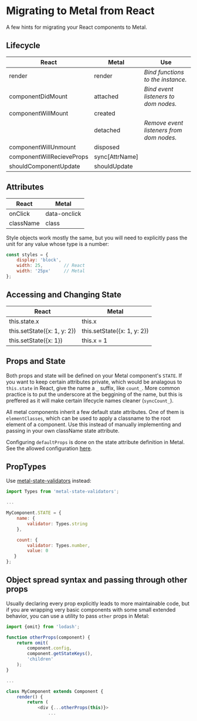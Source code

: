 # Migrating to Metal from React

A few hints for migrating your React components to Metal.

## Lifecycle

|  React                      |  Metal           |  Use                                     |
| --------------------------- | ---------------- | ---------------------------------------- |
|  render                     |  render          | *Bind functions to the instance.*        |
|  componentDidMount          |  attached        | *Bind event listeners to dom nodes.*     |
|  componentWillMount         |  created         |                                          |
|                             |  detached        | *Remove event listeners from dom nodes.* |
|  componentWillUnmount       |  disposed        |                                          |
|  componentWillRecieveProps  |  sync[AttrName]  |                                          |
|  shouldComponentUpdate      |  shouldUpdate    |                                          |

## Attributes

|  React      |  Metal         |
| ----------- | -------------- |
|  onClick    |  data-onclick  |
|  className  |  class         |

Style objects work mostly the same, but you will need to explicitly pass the unit for any value whose type is a number:

```js
const styles = {
	display: 'block',
	width: 25,        // React
	width: '25px'     // Metal
};
```

## Accessing and Changing State

| React                       | Metal                       |
| --------------------------- | --------------------------- |
| this.state.x                | this.x                      |
| this.setState({x: 1, y: 2}) | this.setState({x: 1, y: 2}) |
| this.setState({x: 1})       | this.x = 1                  |

## Props and State

Both props and state will be defined on your Metal component's `STATE`. If you want to keep certain attributes private, which would be analagous to `this.state` in React, give the name a `_` suffix, like `count_`. More common practice is to put the underscore at the beggining of the name, but this is preffered as it will make certain lifecycle names cleaner (`syncCount_`).

All metal components inherit a few default state attributes. One of them is `elementClasses`, which can be used to apply a classname to the root element of a component. Use this instead of manually implementing and passing in your own className state attribute.

Configuring `defaultProps` is done on the state attribute definition in Metal. See the allowed configuration [here](https://github.com/metal/metal-state/blob/master/src/State.js#L59).

## PropTypes

Use [metal-state-validators](https://www.github.com/metal/metal-state-validators) instead:

```js
import Types from 'metal-state-validators';

...

MyComponent.STATE = {
	name: {
		validator: Types.string
	},

	count: {
		validator: Types.number,
		value: 0
   }
};
```

## Object spread syntax and passing through other props

Usually declaring every prop explicitly leads to more maintainable code, but if you are wrapping very basic components with some small extended behavior, you can use a utility to pass `other` props in Metal:

```js
import {omit} from 'lodash';

function otherProps(component) {
	return omit(
		component.config,
		component.getStateKeys(),
		'children'
	);
}

...

class MyComponent extends Component {
	render() {
		return (
			<div {...otherProps(this)}>
				...
```